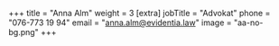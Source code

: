 +++
title = "Anna Alm"
weight = 3
[extra]
jobTitle = "Advokat"
phone = "076-773 19 94"
email = "anna.alm@evidentia.law"
image = "aa-no-bg.png"
+++
